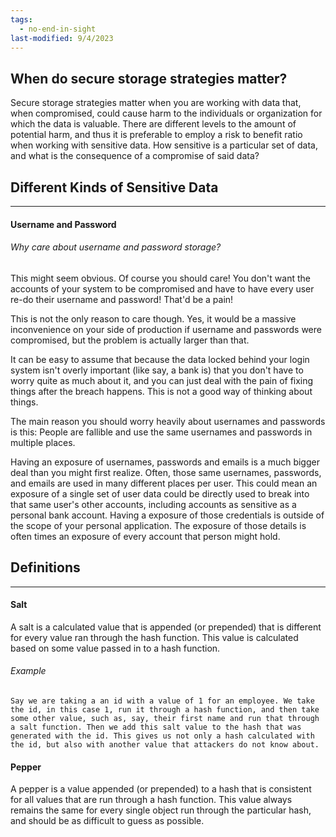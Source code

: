 ```yaml
---
tags:
  - no-end-in-sight
last-modified: 9/4/2023
---
```

## When do secure storage strategies matter?

Secure storage strategies matter when you are working with data that, when compromised, could cause harm to the individuals or organization for which the data is valuable. There are different levels to the amount of potential harm, and thus it is preferable to employ a risk to benefit ratio when working with sensitive data. How sensitive is a particular set of data, and what is the consequence of a compromise of said data?

## Different Kinds of Sensitive Data
---
#### Username and Password

###### Why care about username and password storage?
This might seem obvious. Of course you should care! You don't want the accounts of your system to be compromised and have to have every user re-do their username and password! That'd be a pain!

This is not the only reason to care though. Yes, it would be a massive inconvenience on your side of production if username and passwords were compromised, but the problem is actually larger than that.

It can be easy to assume that because the data locked behind your login system isn't overly important (like say, a bank is) that you don't have to worry quite as much about it, and you can just deal with the pain of fixing things after the breach happens. This is not a good way of thinking about things.

The main reason you should worry heavily about usernames and passwords is this: People are fallible and use the same usernames and passwords in multiple places.

Having an exposure of usernames, passwords and emails is a much bigger deal than you might first realize. Often, those same usernames, passwords, and emails are used in many different places per user. This could mean an exposure of a single set of user data could be directly used to break into that same user's other accounts, including accounts as sensitive as a personal bank account. Having a exposure of those credentials is outside of the scope of your personal application. The exposure of those details is often times an exposure of every account that person might hold.

## Definitions
---
#### Salt

A salt is a calculated value that is appended (or prepended) that is different for every value ran through the hash function. This value is calculated based on some value passed in to a hash function.
###### Example
	Say we are taking a an id with a value of 1 for an employee. We take the id, in this case 1, run it through a hash function, and then take some other value, such as, say, their first name and run that through a salt function. Then we add this salt value to the hash that was generated with the id. This gives us not only a hash calculated with the id, but also with another value that attackers do not know about.
#### Pepper

A pepper is a value appended (or prepended) to a hash that is consistent for all values that are run through a hash function. This value always remains the same for every single object run through the particular hash, and should be as difficult to guess as possible.